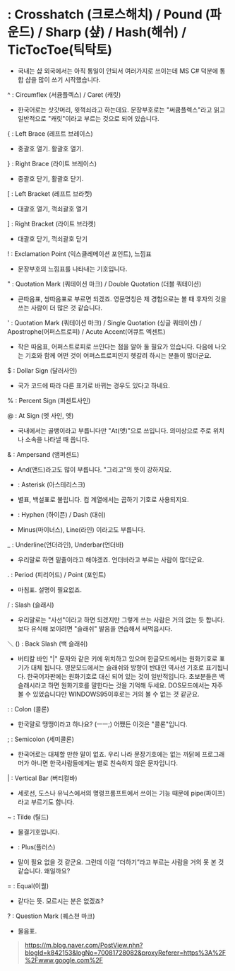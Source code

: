 # : Crosshatch (크로스해치) / Pound (파운드) / Sharp (샾) / Hash(해쉬) / TicTocToe(틱탁토)
- 국내는 샵 외국에서는 아직 통일이 안되서 여러가지로 쓰이는데 MS C# 덕분에 통합 샵을 많이 쓰기 시작했습니다.


^ : Circumflex (서큠플렉스) / Caret (캐릿)
- 한국어로는 삿갓머리, 윗꺽쇠라고 하는데요. 문장부호로는 "써큠플렉스"라고 읽고 일반적으로 "캐릿"이라고 부르는 것으로 되어 있습니다.

{ : Left Brace (레프트 브레이스)
- 중괄호 열기. 활괄호 열기.

} : Right Brace (라이트 브레이스)
- 중괄호 닫기, 활괄호 닫기.

[ : Left Bracket (레프트 브라켓)
- 대괄호 열기, 꺽쇠괄호 열기

] : Right Bracket (라이트 브라켓)
- 대괄호 닫기, 꺽쇠괄호 닫기

! : Exclamation Point (익스클레메이션 포인트), 느낌표
- 문장부호의 느낌표를 나타내는 기호입니다.

" : Quotation Mark (쿼테이션 마크) / Double Quotation (더블 쿼테이션)
- 큰따옴표, 쌍따옴표로 부르면 되겠죠. 영문명칭은 제 경험으로는 볼 때 후자의 것을 쓰는 사람이 더 많은 것 같습니다.

' : Quotation Mark (쿼테이션 마크) / Single Quotation (싱글 쿼테이션) / Apostrophe(어퍼스트로피) / Acute Accent(어큐트 엑센트)
- 작은 따옴표, 어퍼스트로피로 쓰인다는 점을 알아 둘 필요가 있습니다. 다음에 나오는 기호와 함께 어떤 것이 어퍼스트로피인지 헷갈려 하시는 분들이 많더군요.

$ : Dollar Sign (달러사인)
- 국가 코드에 따라 다른 표기로 바뀌는 경우도 있다고 하네요.

% : Percent Sign (퍼센트사인)

@ : At Sign (엣 사인, 엣)
- 국내에서는 골뱅이라고 부릅니다만 "At(앳)"으로 쓰입니다. 의미상으로 주로 위치나 소속을 나타낼 때 씁니다.

& : Ampersand (앰퍼센드)
- And(앤드)라고도 많이 부릅니다. "그리고"의 뜻이 강하지요.

* : Asterisk (아스테리스크)
- 별표, 백설표로 불립니다. 컴 계열에서는 곱하기 기호로 사용되지요.

- : Hyphen (하이픈) / Dash (대쉬)
- Minus(마이너스), Line(라인) 이라고도 부릅니다.

_ : Underline(언더라인), Underbar(언더바)
- 우리말로 하면 밑줄이라고 해야겠죠. 언더바라고 부르는 사람이 많더군요.

. : Period (피리어드) / Point (포인트)
- 마침표. 설명이 필요없죠.

/ : Slash (슬래시)
- 우리말로는 "사선"이라고 하면 되겠지만 그렇게 쓰는 사람은 거의 없는 듯 합니다.
보다 유식해 보이려면 "슬래쉬" 발음을 연습해서 써먹읍시다.

＼ (\) : Back Slash (백 슬래쉬)
- 버티칼 바인 "|" 문자와 같은 키에 위치하고 있으며 한글모드에서는 원화기호로 표기가 대체 됩니다. 영문모드에서는 슬래쉬와 방향이 반대인 역사선 기호로 표기됩니다. 한국어자판에는 원화기호로 대신 되어 있는 것이 일반적입니다. 초보분들은 백슬래시라고 하면 원화기호를 말한다는 것을 기억해 두세요.
DOS모드에서는 자주 볼 수 있었습니다만 WINDOWS95이후로는 거의 볼 수 없는 것 같군요.

: : Colon (콜론)
- 한국말로 땡땡이라고 하나요? (ㅡㅡ;) 어쨌든 이것은 "콜론"입니다.

; : Semicolon (세미콜론)
- 한국어로는 대체할 만한 말이 없죠. 우리 나라 문장기호에는 없는 까닭에 프로그래머가 아니면 한국사람들에게는 별로 친숙하지 않은 문자입니다.

| : Vertical Bar (버티컬바)
- 세로선, 도스나 유닉스에서의 명령프롬프트에서 쓰이는 기능 때문에 pipe(파이프)라고 부르기도 합니다.

~ : Tilde (틸드)
- 물결기호입니다.

+ : Plus(플러스)
- 말이 필요 없을 것 같군요. 그런데 이걸 “더하기”라고 부르는 사람을 거의 못 본 것 같습니다. 왜일까요?

= : Equal(이퀄)
- 같다는 뜻. 모르시는 분은 없겠죠?

? : Question Mark (퀘스쳔 마크)
- 물음표.

> https://m.blog.naver.com/PostView.nhn?blogId=k842153&logNo=70081728082&proxyReferer=https%3A%2F%2Fwww.google.com%2F
